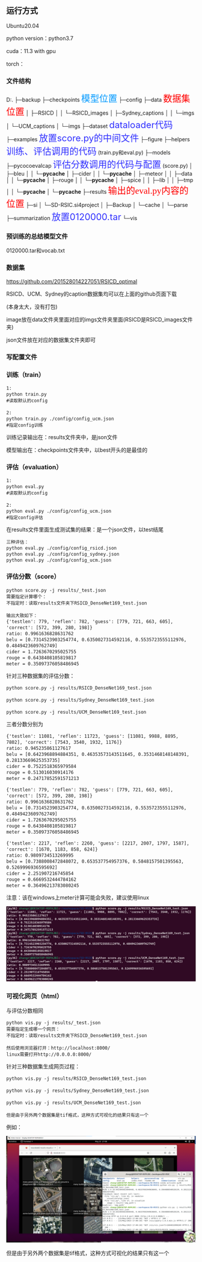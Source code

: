 ## 运行方式

Ubuntu20.04

python version：python3.7

cuda：11.3 with gpu

torch：

### 文件结构

D:.
├─backup
├─checkpoints		<font color=#0099ff size=5 face="黑体">模型位置</font> 
├─config
├─data		<font color=#ff0000 size=5 face="黑体">数据集位置</font> 
│  ├─RSICD
│  │  └─RSICD_images
│  ├─Sydney_captions
│  │  └─imgs
│  └─UCM_captions
│      └─imgs
├─dataset	<font color=#3333ff size=5 >dataloader代码</font> 
├─examples	<font color=#3333ff size=5 >放置score.py的中间文件</font> 
├─figure
├─helpers	<font color=#3333ff size=5 >训练、评估调用的代码</font> (train.py和eval.py)
├─models
├─pycocoevalcap	<font color=#3333ff size=5 >评估分数调用的代码与配置</font> (score.py)
│  ├─bleu
│  │  └─__pycache__
│  ├─cider
│  │  └─__pycache__
│  ├─meteor
│  │  ├─data
│  │  └─__pycache__
│  ├─rouge
│  │  └─__pycache__
│  ├─spice
│  │  ├─lib
│  │  ├─tmp
│  │  └─__pycache__
│  └─__pycache__
├─results	<font color=#ff0000 size=5 face="黑体">输出的eval.py内容的位置</font> 
├─si
│  └─SD-RSIC.si4project
│      ├─Backup
│      └─cache
│          └─parse
├─summarization	<font color=#3333ff size=5 >放置0120000.tar</font> 
└─vis

### 预训练的总结模型文件

0120000.tar和vocab.txt

### 数据集

https://github.com/201528014227051/RSICD_optimal

RSICD、UCM、Sydney的caption数据集均可以在上面的github页面下载

(本身太大，没有打包)

image放在data文件夹里面对应的imgs文件夹里面(RSICD是RSICD_images文件夹)

json文件放在对应的数据集文件夹即可

### 写配置文件

### 训练（train）

```shell
1:
python train.py
#读取默认的config

2:
python train.py ./config/config_ucm.json
#指定config训练
```

训练记录输出在：results文件夹中，是json文件

模型输出在：checkpoints文件夹中，以best开头的是最佳的

### 评估（evaluation）

```shell
1:
python eval.py
#读取默认的config

2:
python eval.py ./config/config_ucm.json
#指定config评估
```

在results文件里面生成测试集的结果：是一个json文件，以test结尾

```shell
三种评估：
python eval.py ./config/config_rsicd.json
python eval.py ./config/config_sydney.json
python eval.py ./config/config_ucm.json
```

### 评估分数（score）

```shell
python score.py -j results/_test.json
需要指定计算哪个：
不指定时：读取results文件夹下RSICD_DenseNet169_test.json

输出大致如下：
{'testlen': 779, 'reflen': 782, 'guess': [779, 721, 663, 605], 'correct': [572, 399, 280, 198]}
ratio: 0.9961636828631762
belu = [0.7314523903254774, 0.6350027314592116, 0.5535723555112976, 0.4849423609762749]
cider = 1.7263670295025755
rouge = 0.6438408105819817
meter = 0.35097376058486945
```

针对三种数据集的评估分数：

```shell
python score.py -j results/RSICD_DenseNet169_test.json

python score.py -j results/Sydney_DenseNet169_test.json

python score.py -j results/UCM_DenseNet169_test.json
```

三者分数分别为

```shell
{'testlen': 11081, 'reflen': 11723, 'guess': [11081, 9988, 8895, 7802], 'correct': [7543, 3540, 1932, 1176]}
ratio: 0.945235861127617
belu = [0.6423968894884351, 0.46353573143511645, 0.3531468148148391, 0.28133669625353735]
cider = 0.7522518365979584
rouge = 0.513016030914176
meter = 0.24717852591571213
```

```shell
{'testlen': 779, 'reflen': 782, 'guess': [779, 721, 663, 605], 'correct': [572, 399, 280, 198]}
ratio: 0.9961636828631762
belu = [0.7314523903254774, 0.6350027314592116, 0.5535723555112976, 0.4849423609762749]
cider = 1.7263670295025755
rouge = 0.6438408105819817
meter = 0.35097376058486945
```

```shell
{'testlen': 2217, 'reflen': 2260, 'guess': [2217, 2007, 1797, 1587], 'correct': [1670, 1183, 858, 624]}
ratio: 0.9809734513269995
belu = [0.7388008472848072, 0.653537754957376, 0.5848157501395563, 0.5269996936595692]
cider = 2.251907216745854
rouge = 0.6669532444784162
meter = 0.36496213783080245
```

注意：该在windows上meter计算可能会失败，建议使用linux

![score](./figure/score.png)

### 可视化网页（html）

与评估分数相同

```shell
python vis.py -j results/_test.json
需要指定生成哪一个网页：
不指定时：读取results文件夹下RSICD_DenseNet169_test.json

然后使用浏览器打开：http://localhost:8000/
linux需要打开http://0.0.0.0:8000/
```

针对三种数据集生成网页过程：

```shell
python vis.py -j results/RSICD_DenseNet169_test.json

python vis.py -j results/Sydney_DenseNet169_test.json

python vis.py -j results/UCM_DenseNet169_test.json

但是由于另外两个数据集是tif格式，这种方式可视化的结果只有这一个
```

例如：

![visual](./figure/visual.png)

但是由于另外两个数据集是tif格式，这种方式可视化的结果只有这一个
